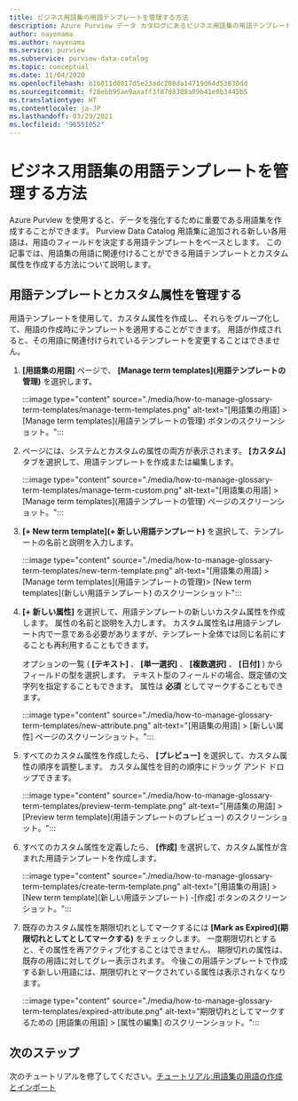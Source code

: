 ```yaml
---
title: ビジネス用語集の用語テンプレートを管理する方法
description: Azure Purview データ カタログにあるビジネス用語集の用語テンプレートを管理する方法について説明します。
author: nayenama
ms.author: nayenama
ms.service: purview
ms.subservice: purview-data-catalog
ms.topic: conceptual
ms.date: 11/04/2020
ms.openlocfilehash: b1b811d0817d5e23adc208da14719d64d53830dd
ms.sourcegitcommit: f28ebb95ae9aaaff3f87d8388a09b41e0b3445b5
ms.translationtype: HT
ms.contentlocale: ja-JP
ms.lasthandoff: 03/29/2021
ms.locfileid: "96551052"
---
```

# <a name="how-to-manage-term-templates-for-business-glossary"></a>ビジネス用語集の用語テンプレートを管理する方法

Azure Purview を使用すると、データを強化するために重要である用語集を作成することができます。 Purview Data Catalog 用語集に追加される新しい各用語は、用語のフィールドを決定する用語テンプレートをベースとします。 この記事では、用語集の用語に関連付けることができる用語テンプレートとカスタム属性を作成する方法について説明します。

## <a name="manage-term-templates-and-custom-attributes"></a>用語テンプレートとカスタム属性を管理する

用語テンプレートを使用して、カスタム属性を作成し、それらをグループ化して、用語の作成時にテンプレートを適用することができます。 用語が作成されると、その用語に関連付けられているテンプレートを変更することはできません。

1. **[用語集の用語]** ページで、 **[Manage term templates]\(用語テンプレートの管理\)** を選択します。

   :::image type="content" source="./media/how-to-manage-glossary-term-templates/manage-term-templates.png" alt-text="[用語集の用語] > [Manage term templates]\(用語テンプレートの管理\) ボタンのスクリーンショット。":::

2. ページには、システムとカスタムの属性の両方が表示されます。 **[カスタム]** タブを選択して、用語テンプレートを作成または編集します。

   :::image type="content" source="./media/how-to-manage-glossary-term-templates/manage-term-custom.png" alt-text="[用語集の用語] > [Manage term templates]\(用語テンプレートの管理\) ページのスクリーンショット。":::

3. **[+ New term template]\(+ 新しい用語テンプレート\)** を選択して、テンプレートの名前と説明を入力します。

   :::image type="content" source="./media/how-to-manage-glossary-term-templates/new-term-template.png" alt-text="[用語集の用語] > [Manage term templates]\(用語テンプレートの管理\)> [New term templates]\(新しい用語テンプレート\) のスクリーンショット":::

4. **[+ 新しい属性]** を選択して、用語テンプレートの新しいカスタム属性を作成します。 属性の名前と説明を入力します。 カスタム属性名は用語テンプレート内で一意である必要がありますが、テンプレート全体では同じ名前にすることも再利用することもできます。

   オプションの一覧 ( **[テキスト]** 、 **[単一選択]** 、 **[複数選択]** 、 **[日付]** ) からフィールドの型を選択します。 テキスト型のフィールドの場合、既定値の文字列を指定することもできます。  属性は **必須** としてマークすることもできます。

   :::image type="content" source="./media/how-to-manage-glossary-term-templates/new-attribute.png" alt-text="[用語集の用語] > [新しい属性] ページのスクリーンショット。":::

5. すべてのカスタム属性を作成したら、 **[プレビュー]** を選択して、カスタム属性の順序を調整します。 カスタム属性を目的の順序にドラッグ アンド ドロップできます。

   :::image type="content" source="./media/how-to-manage-glossary-term-templates/preview-term-template.png" alt-text="[用語集の用語] > [Preview term template]\(用語テンプレートのプレビュー\) のスクリーンショット。":::

6. すべてのカスタム属性を定義したら、 **[作成]** を選択して、カスタム属性が含まれた用語テンプレートを作成します。

   :::image type="content" source="./media/how-to-manage-glossary-term-templates/create-term-template.png" alt-text="[用語集の用語] > [New term template]\(新しい用語テンプレート\) -[作成] ボタンのスクリーンショット。":::

7. 既存のカスタム属性を期限切れとしてマークするには **[Mark as Expired]\(期限切れとしてとしてマークする\)** をチェックします。 一度期限切れとすると、その属性を再アクティブ化することはできません。 期限切れの属性は、既存の用語に対してグレー表示されます。 今後この用語テンプレートで作成する新しい用語には、期限切れとマークされている属性は表示されなくなります。

   :::image type="content" source="./media/how-to-manage-glossary-term-templates/expired-attribute.png" alt-text="期限切れとしてマークするための [用語集の用語] > [属性の編集] のスクリーンショット。":::

## <a name="next-steps"></a>次のステップ

次のチュートリアルを修了してください。[チュートリアル:用語集の用語の作成とインポート](tutorial-import-create-glossary-terms.md)
